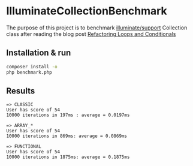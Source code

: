 # IlluminateCollectionBenchmark

The purpose of this project is to benchmark [illuminate/support](https://github.com/illuminate/support) Collection class after reading the blog post [Refactoring Loops and Conditionals](http://adamwathan.me/2015/01/01/refactoring-loops-and-conditionals)

## Installation & run

```bash
composer install -o
php benchmark.php
```

## Results

```
=> CLASSIC
User has score of 54
10000 iterations in 197ms : average = 0.0197ms

=> ARRAY_*
User has score of 54
10000 iterations in 869ms: average = 0.0869ms

=> FUNCTIONAL
User has score of 54
10000 iterations in 1875ms: average = 0.1875ms

```
